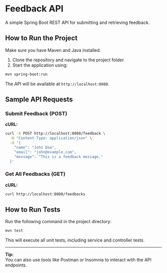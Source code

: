 # Feedback API

A simple Spring Boot REST API for submitting and retrieving feedback.

## How to Run the Project

Make sure you have Maven and Java installed.

1. Clone the repository and navigate to the project folder.
2. Start the application using:

```sh
mvn spring-boot:run
```

The API will be available at `http://localhost:8080`.

## Sample API Requests

### Submit Feedback (POST)

**cURL:**
```sh
curl -X POST http://localhost:8080/feedback \
  -H "Content-Type: application/json" \
  -d '{
    "name": "John Doe",
    "email": "john@example.com",
    "message": "This is a feedback message."
  }'
```

### Get All Feedbacks (GET)

**cURL:**
```sh
curl http://localhost:8080/feedbacks
```

## How to Run Tests

Run the following command in the project directory:

```sh
mvn test
```

This will execute all unit tests, including service and controller tests.

---

**Tip:**  
You can also use tools like Postman or Insomnia to interact with the API endpoints.
